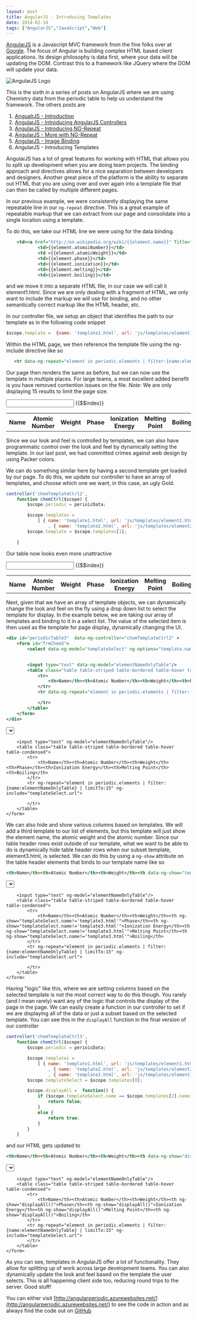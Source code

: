 ```yaml
---
layout: post
title: AngularJS - Introducing Templates
date: 2014-02-10
tags: ["AngularJS","JavaScript","Web"]
---
```

<style>
        .tableOdd {
            background-color: green;
        }
        .tableEven {
            background-color: gold;
        }
    </style>


[AngularJS](http://www.angularjs.org) is a Javascript MVC framework from the fine folks over at
[Google](http://www.google.com). The focus of Angular is building complex
 HTML based client applications. Its design philosophy is data first, where your data will be updating the DOM.
 Contrast this to a framework like JQuery where the DOM will update your data.

![AngularJS Logo](angularLogo.png)

This is the sixth in a series of posts on AngularJS where we are using Chemistry data from the periodic table
to help us understand the framework. The others posts are

1. [AngualrJS - Introduction](http://www.jptacek.com/2013/10/angularjs-introduction/)
2. [AngularJS - Introducing AngularJS Controllers](http://www.jptacek.com/2013/10/introducing-angularjs-controllers/)
3. [AngularJS - Introducing NG-Repeat](http://www.jptacek.com/2013/10/angularjs-introducing-ng-repeat/)
4. [AngularJS - More with NG-Repeat](http://www.jptacek.com/2014/01/angularjs-further-with-ng-repeat/)
5. [AngularJS - Image Binding](http://www.jptacek.com/2014/01/angularjs-lou-reed/)
6. AngularJS - Introducing Templates

AngularJS has a lot of great features for working with HTML that allows you to split up development when you are
doing team projects. The binding approach and directives allows for a nice separation between developers and
designers. Another great piece of the platform is the ability to separate out HTML that you are using over and
over again into a template file that can then be called by multiple different pages.

In our previous example, we were consistently displaying the same repeatable line in our ``ng-repeat`` directive.
This is a great example of repeatable markup that we can extract from our page and consolidate into a single
location using a template.

To do this, we take our HTML line we were using for the data binding.

```xml
    <td><a href="http://en.wikipedia.org/wiki/{{element.name}}" Title="Wikipedia article on {{element.name}}" target="_top">{{element.name}}</a></td>
            <td>{{element.atomicNumber}}</td>
            <td >{{element.atomicWeight}}</td>
            <td>{{element.phase}}</td>
            <td>{{element.ionization}}</td>
            <td>{{element.melting}}</td>
            <td>{{element.boiling}}</td>
```

and we move it into a separate HTML file, in our case we will call it element1.html. Since we are only dealing with a
fragment of HTML, we only want to include the markup we will use for binding, and no other semantically correct
markup like the HTML header, etc.

In our controller file, we setup an object that identifies the path to our template as in the following code snippet

```javascript
$scope.template =  {name: 'template1.html', url: 'js/templates/element1.html'};
```

Within the HTML page, we then reference the template file using the ng-include directive like so

```xml
   <tr data-ng-repeat="element in periodic.elements | filter:{name:elementNameOnlyTable} | limitTo:15" data-ng-include="template.url">
```

Our page then renders the same as before, but we can now use the template in multiple places. For large teams, a most
excellent added benefit is you have removed contention issues on the file. *Note:* We are only displaying 15 results
to limit the page size.

<div id="app" ng-app="chemistryApp">
<div id="periodicTable"  ng-controller="chemTemplateCtrl1" >
    <form id="frmChem">
    <input type="text" ng-model="elementNameOnlyTable"/>
    <table class="table table-striped table-bordered table-hover table-condensed">
        <tr>
            <th>Name</th><th>Atomic Number</th><th>Weight</th><th>Phase</th><th>Ionization Energy</th><th>Melting Point</th><th>Boiling</th>
        </tr>
        <tr ng-repeat="element in periodic.elements | filter:{name:elementNameOnlyTable} | limitTo:15" ng-include="template.url">
        {{$$index}}
        </tr>
    </table>
    </form>
</div>

Since we our look and feel is controlled by templates, we can also have programmatic control over the look and feel
by dynamically setting the template. In our last post, we had committed crimes against web design by using Packer colors.

We can do something similar here by having a second template get loaded by our page. To do this, we update our
controller to have an array of templates, and choose which one we want, in this case, an ugly  Gold.

```javascript
controller('chemTemplateCtrl2',
    function chemCtrl($scope) {
        $scope.periodic = perioicData;

        $scope.templates =
            [ { name: 'template1.html', url: 'js/templates/element1.html'}
                , { name: 'template2.html', url: 'js/templates/element2.html'}];
        $scope.template = $scope.templates[1];

    }
```

Our table now looks even more unattractive

<div id="periodicTable"  ng-controller="chemTemplateCtrl2" >
    <form id="frmChem">
    <input type="text" ng-model="elementNameOnlyTable"/>
    <table class="table table-striped table-bordered table-hover table-condensed">
        <tr>
            <th>Name</th><th>Atomic Number</th><th>Weight</th><th>Phase</th><th>Ionization Energy</th><th>Melting Point</th><th>Boiling</th>
        </tr>
        <tr ng-repeat="element in periodic.elements | filter:{name:elementNameOnlyTable}| limitTo:15" ng-include="template.url">
        {{$$index}}
        </tr>
    </table>
    </form>
</div>

Next, given that we have an array of template objects, we can dynamically change the look and feel on the fly using a
drop down list to select the template for display. In
the example below, we are taking our array of templates and binding to it in a select list. The value of the selected
item is then used as the template for page display, dynamically changing the UI.

```xml
<div id="periodicTable3"  data-ng-controller="chemTemplateCtrl2" >
    <form id="frmChem3">
        <select data-ng-model="templateSelect" ng-options="template.name for template in templates"></select>


        <input type="text" data-ng-model="elementNameOnlyTable"/>
        <table class="table table-striped table-bordered table-hover table-condensed">
            <tr>
                <th>Name</th><th>Atomic Number</th><th>Weight</th><th>Phase</th><th>Ionization Energy</th><th>Melting Point</th><th>Boiling</th>
            </tr>
            <tr data-ng-repeat="element in periodic.elements | filter:{name:elementNameOnlyTable} | limitTo:15" data-ng-include="templateSelect.url">

            </tr>
        </table>
    </form>
</div>
```

<div id="periodicTable3"  ng-controller="chemTemplateCtrl2" >
    <form id="frmChem3">
        <select ng-model="templateSelect" ng-options="template.name for template in templates"></select>


        <input type="text" ng-model="elementNameOnlyTable"/>
        <table class="table table-striped table-bordered table-hover table-condensed">
            <tr>
                <th>Name</th><th>Atomic Number</th><th>Weight</th><th>Phase</th><th>Ionization Energy</th><th>Melting Point</th><th>Boiling</th>
            </tr>
            <tr ng-repeat="element in periodic.elements | filter:{name:elementNameOnlyTable} | limitTo:15" ng-include="templateSelect.url">

            </tr>
        </table>
    </form>
</div>

We can also hide and show various columns based on templates. We will add a third template to our list of elements,
but this template will just show the element name, the atomic weight and the atomic number. Since our table header
rows exist outside of our template, what we want to be able to do is dynamically hide table header rows when
our subset template, element3.html, is selected. We can do this by
using a ``ng-show`` attribute on the table header elements that binds to our template name like so

```xml
<th>Name</th><th>Atomic Number</th><th>Weight</th><th data-ng-show="templateSelect.name!='template3.html'">Phase</th><th data-ng-show="templateSelect.name!='template3.html'">Ionization Energy</th><th data-ng-show="templateSelect.name!='template3.html'">Melting Point</th><th data-ng-show="templateSelect.name!='template3.html'">Boiling</th>
```

<div id="periodicTable4"  ng-controller="chemTemplateCtrl3" >
    <form id="frmChem4">
        <select ng-model="templateSelect" ng-options="template.name for template in templates"></select>


        <input type="text" ng-model="elementNameOnlyTable"/>
        <table class="table table-striped table-bordered table-hover table-condensed">
            <tr>
                <th>Name</th><th>Atomic Number</th><th>Weight</th><th ng-show="templateSelect.name!='template3.html'">Phase</th><th ng-show="templateSelect.name!='template3.html'">Ionization Energy</th><th ng-show="templateSelect.name!='template3.html'">Melting Point</th><th ng-show="templateSelect.name!='template3.html'">Boiling</th>
            </tr>
            <tr ng-repeat="element in periodic.elements | filter:{name:elementNameOnlyTable} | limitTo:15" ng-include="templateSelect.url">

            </tr>
        </table>
    </form>
</div>

Having "logic" like this, where we are setting columns based on the selected template is not the most correct way
to do this though. You rarely (and I mean rarely) want any of the logic that controls the display of the page
in the page. We can easily create a function in our controller to set if we are displaying all of the data or just
a subset based on the selected template. You can see this in the ``displayAll`` function in the final version
of our controller

```javascript
controller('chemTemplateCtrl3',
    function chemCtrl($scope) {
        $scope.periodic = perioicData;

        $scope.templates =
            [ { name: 'template1.html', url: 'js/templates/element1.html'}
                , { name: 'template2.html', url: 'js/templates/element2.html'}
                , { name: 'template3.html', url: 'js/templates/element3.html'}];
        $scope.templateSelect = $scope.templates[0];

        $scope.displayAll =  function() {
            if ($scope.templateSelect.name == $scope.templates[2].name) {
                return false;
            }
            else {
                return true;
            }
        }
    }
```

and our HTML gets updated to

```xml
<th>Name</th><th>Atomic Number</th><th>Weight</th><th data-ng-show="displayAll()">Phase</th><th data-ng-show="displayAll()">Ionization Energy</th><th data-ng-show="displayAll()">Melting Point</th><th data-ng-show="displayAll()">Boiling</th>
```


<div id="periodicTable5"  ng-controller="chemTemplateCtrl3" >
    <form id="frmChem5">
        <select ng-model="templateSelect" ng-options="template.name for template in templates"></select>


        <input type="text" ng-model="elementNameOnlyTable"/>
        <table class="table table-striped table-bordered table-hover table-condensed">
            <tr>
                <th>Name</th><th>Atomic Number</th><th>Weight</th><th ng-show="displayAll()">Phase</th><th ng-show="displayAll()">Ionization Energy</th><th ng-show="displayAll()">Melting Point</th><th ng-show="displayAll()">Boiling</th>
            </tr>
            <tr ng-repeat="element in periodic.elements | filter:{name:elementNameOnlyTable} | limitTo:15" ng-include="templateSelect.url">
            </tr>
        </table>
    </form>
</div>

</div><!-- ng-app -->

As you can see, templates in AngularJS offer a lot of functionality. They allow for splitting up of
work across large development teams. You can also dynamically update the look and feel based on the
template the user selects. This is all happening client side too, reducing round trips to the server. Good
stuff!

You can either visit [http://angularperiodic.azurewebsites.net/](http://angularperiodic.azurewebsites.net/) to see the code in action and
as always find the code out on [GitHub](https://github.com/jptacek/AngularPeriodic)



<script type="text/javascript" src="/2014/02/angularJS-templates/js/chemistryApp.js"></script>
<script type="text/javascript" src="/2014/02/angularJS-templates/js/chemistryController.js"></script>
<script type="text/javascript" src="/2014/02/angularJS-templates/js/chemistry.js"></script>